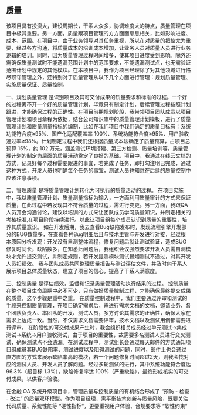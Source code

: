 ## 质量

 该项目具有投资大，建设周期长，干系人众多，协调难度大的特点，质量管理在项目中极其重要。另一方面，质量跟项目管理的方方面面息息相关，比如影响进度、成本、范围。在项目中，由于业务领导对其任务重视，所以在对质量的把控尤为重要，经过各方沟通，将质量成本的培训成本增加，让业务人员对质量人员进行业务逻辑的培训。同时，因为质量管理过程时间增多，使其项目进度受到影响。除外还需确保质量测试时不能遗漏范围计划中的范围要求，不能遗漏测试点，也无需验证范围计划中规定的其他模块。在本项目中，我作为项目经理除了对其他领域进行恪尽职守管理之外，还特别对于质量管理从以下几个方面进行管理：规划质量管理、实施质量保证、质量控制。


一、规划质量管理
是识别项目及其可交付成果的质量要求和标准的过程。一个好的过程离不开一个好的质量管理计划，毕竟只有制定计划，后续管理过程按照计划跟进，才能确保过程的正确性。在项目前期规划阶段，我带领项目团队成员以项目管理计划和项目章程为依据，结合公司知识库中的质量管理计划模板，进行了质量管理计划和质量测量指标的编制，比如在我们项目中我们确定的质量目标有：系统功能符合度≥95%、国产化适配覆盖率 100%、系统功能符合度≥95%、用户验收通过率≥98%。计划制定过程中我们还根据质量成本法确定了质量预算，占项目总预算 15%，约 102 万元，涵盖测试环境搭建、第三方检测、质量培训等。质量管理计划的制定为后面的质量活动奠定了良好的基础。项目中，我通过在线云文档的方式，记录好每个过程需要跟进的事宜，若完成了任务，即打勾注明已完成，通过这种方式，开发人员也明确每个任务的事宜，测试人员也知悉在后续的质量控制中应该注意事项。

二、管理质量
是将质量管理计划转化为可执行的质量活动的过程。 在项目实施中，我以质量管理计划、质量测量指标为输入，一方面利用质量审计的方式来保证质量，在此过程中若发现其不符合质量的过程，需进行变更。另一方面，我跟QA人员开会沟通讨论，建议以培训的方式来让团队成员学习质量知识，并制定相关的考核标准,在项目阶段持续进行。以此让项目组每个成员认识到质量的重要性，培养其质量意识。
如在开发后期，我去查看Bug缺陷发布时，发现流程引擎开发部分的BUG数量多，在查看各种Bug明细后且与技术主管与开发进行对接，经过根本原因分析发现：开发没有自测整体流程，修复问题后就让测试验证，造成BUG修复时间长，缺陷数多，在知悉此问题后，我组织会议强烈要求开发人员需自测模块才允许提交测试，并制定规则，若开发提测模块测试冒烟测试不通过，对其开发人员扣绩效。
我与团队成员共同整理质量报告与测试评估文件，并及时向干系人展示项目总体质量状态，建立了项目的信心，提高了干系人满意度。

三、控制质量
是评估绩效，监督和记录质量管理活动执行结果的过程。 控制质量在整个项目生命周期中必不可少，只有做好质量控制过程，才能确保最终提交成果的质量，这个步骤是重中之重。
在质量控制过程中，我们主要通过评审和测试的手段来控制质量管理，在项目确定需求后，需进行需求文档的文档，邀请业务、各个团队负责人、本团队的开发、测试人员，多方讨论其需求的正确性，确保大家在需求上达成一致。当然，不仅需求文档需要评审，技术文档以及测试用例都需要进行评审。
在阶段性的可交付成果产生时，我会组织相关成员经过单元测试→集成测试->系统→用户验收测试，由于项目的重要性，故需要多名测试人员进行交叉测试，确保测试点不会遗漏。在测试过程中，测试组长会通过每天邮件的方式通知项目组成员其BUG缺陷率、测试进度以及阻碍测试的问题，同时，邮件上也会通过直方图的方式来展示缺陷率高的模块，若一个问题修复时间超过2天，则我会找对应的测试人员、开发人员了解问题。经过多轮测试的进行，其中系统功能符合度达 96.3%（超目标 1.3%），缺陷修复率达 100%（严重缺陷），最终形成核实的可交付成果，以供客户验收。

在金融 OA 系统升级项目中，管理质量与控制质量的有机结合形成了 “预防 - 检查 - 改进” 的质量双环模型。作为项目经理，需平衡技术创新与质量风险，既要关注代码质量、系统性能等 “硬性指标”，更要重视用户体验、合规要求等 “软性约束”
